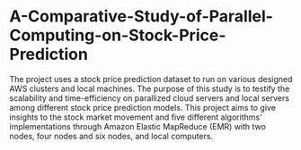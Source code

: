# A-Comparative-Study-of-Parallel-Computing-on-Stock-Price-Prediction
The project uses a stock price prediction dataset to run on various designed AWS clusters and local machines. The purpose of this study is to testify the scalability and time-efficiency on parallized cloud servers and local servers among different stock price prediction models. This project aims to give insights to the stock market movement and five different algorithms’ implementations through Amazon Elastic MapReduce (EMR) with two nodes, four nodes and six nodes, and local computers.
